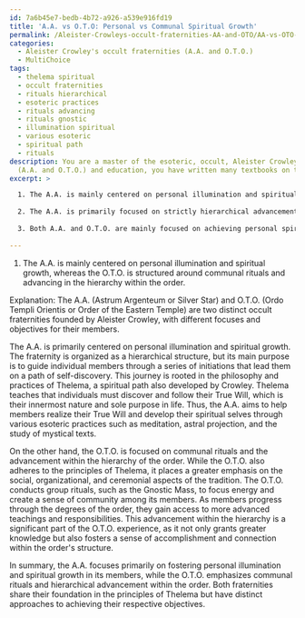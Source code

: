 ```yaml
---
id: 7a6b45e7-bedb-4b72-a926-a539e916fd19
title: 'A.A. vs O.T.O: Personal vs Communal Spiritual Growth'
permalink: /Aleister-Crowleys-occult-fraternities-AA-and-OTO/AA-vs-OTO-Personal-vs-Communal-Spiritual-Growth/
categories:
  - Aleister Crowley's occult fraternities (A.A. and O.T.O.)
  - MultiChoice
tags:
  - thelema spiritual
  - occult fraternities
  - rituals hierarchical
  - esoteric practices
  - rituals advancing
  - rituals gnostic
  - illumination spiritual
  - various esoteric
  - spiritual path
  - rituals
description: You are a master of the esoteric, occult, Aleister Crowley's occult fraternities
  (A.A. and O.T.O.) and education, you have written many textbooks on the subject. Respond to the multiple choice question first with the answer, then, fully explain the context of your rational, reasoning, and chain of thought in coming to the determination you have for that answer. Explain related concepts, formulas, or historical context relevant to this conclusion, giving a lesson on the topic to explain the reasoning afterwards.
excerpt: >

  1. The A.A. is mainly centered on personal illumination and spiritual growth, whereas the O.T.O. is structured around communal rituals and advancing in the hierarchy within the order.
  
  2. The A.A. is primarily focused on strictly hierarchical advancement, while the O.T.O. emphasizes individual spiritual exploration and self-discovery.
  
  3. Both A.A. and O.T.O. are mainly focused on achieving personal spiritual growth and enlightenment without any significant differences in their objectives.
  
---
```

1. The A.A. is mainly centered on personal illumination and spiritual growth, whereas the O.T.O. is structured around communal rituals and advancing in the hierarchy within the order.

Explanation:
The A.A. (Astrum Argenteum or Silver Star) and O.T.O. (Ordo Templi Orientis or Order of the Eastern Temple) are two distinct occult fraternities founded by Aleister Crowley, with different focuses and objectives for their members.

The A.A. is primarily centered on personal illumination and spiritual growth. The fraternity is organized as a hierarchical structure, but its main purpose is to guide individual members through a series of initiations that lead them on a path of self-discovery. This journey is rooted in the philosophy and practices of Thelema, a spiritual path also developed by Crowley. Thelema teaches that individuals must discover and follow their True Will, which is their innermost nature and sole purpose in life. Thus, the A.A. aims to help members realize their True Will and develop their spiritual selves through various esoteric practices such as meditation, astral projection, and the study of mystical texts.

On the other hand, the O.T.O. is focused on communal rituals and the advancement within the hierarchy of the order. While the O.T.O. also adheres to the principles of Thelema, it places a greater emphasis on the social, organizational, and ceremonial aspects of the tradition. The O.T.O. conducts group rituals, such as the Gnostic Mass, to focus energy and create a sense of community among its members. As members progress through the degrees of the order, they gain access to more advanced teachings and responsibilities. This advancement within the hierarchy is a significant part of the O.T.O. experience, as it not only grants greater knowledge but also fosters a sense of accomplishment and connection within the order's structure.

In summary, the A.A. focuses primarily on fostering personal illumination and spiritual growth in its members, while the O.T.O. emphasizes communal rituals and hierarchical advancement within the order. Both fraternities share their foundation in the principles of Thelema but have distinct approaches to achieving their respective objectives.
